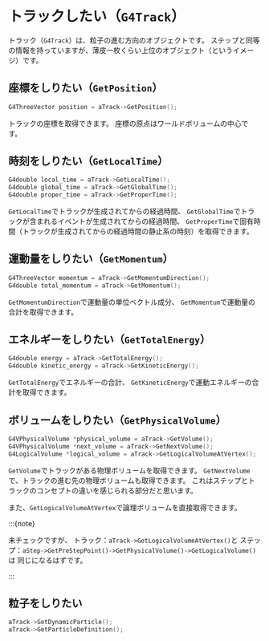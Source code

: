 # トラックしたい（``G4Track``）

トラック（``G4Track``）は、粒子の進む方向のオブジェクトです。
ステップと同等の情報を持っていますが、薄皮一枚くらい上位のオブジェクト（というイメージ）です。

## 座標をしりたい（``GetPosition``）

```cpp
G4ThreeVector position = aTrack->GetPosition();
```

トラックの座標を取得できます。
座標の原点はワールドボリュームの中心です。

## 時刻をしりたい（``GetLocalTime``）

```cpp
G4double local_time = aTrack->GetLocalTime();
G4double global_time = aTrack->GetGlobalTime();
G4double proper_time = aTrack->GetProperTime();
```

``GetLocalTime``でトラックが生成されてからの経過時間、
``GetGlobalTime``でトラックが含まれるイベントが生成されてからの経過時間、
``GetProperTime``で固有時間（トラックが生成されてからの経過時間の静止系の時刻）を取得できます。

## 運動量をしりたい（``GetMomentum``）

```cpp
G4ThreeVector momentum = aTrack->GetMomentumDirection();
G4double total_momentum = aTrack->GetMomentum();
```

``GetMomentumDirection``で運動量の単位ベクトル成分、
``GetMomentum``で運動量の合計を取得できます。

## エネルギーをしりたい（``GetTotalEnergy``）

```cpp
G4double energy = aTrack->GetTotalEnergy();
G4double kinetic_energy = aTrack->GetKineticEnergy();
```

``GetTotalEnergy``でエネルギーの合計、
``GetKineticEnergy``で運動エネルギーの合計を取得できます。

## ボリュームをしりたい（``GetPhysicalVolume``）

```cpp
G4VPhysicalVolume *physical_volume = aTrack->GetVolume();
G4VPhysicalVolume *next_volume = aTrack->GetNextVolume();
G4LogicalVolume *logical_volume = aTrack->GetLogicalVolumeAtVertex();
```

``GetVolume``でトラックがある物理ボリュームを取得できます。
``GetNextVolume``で、トラックの進む先の物理ボリュームも取得できます。
これはステップとトラックのコンセプトの違いを感じられる部分だと思います。

また、``GetLogicalVolumeAtVertex``で論理ボリュームを直接取得できます。

:::{note}

未チェックですが、
トラック：``aTrack->GetLogicalVolumeAtVertex()``と
ステップ：``aStep->GetPreStepPoint()->GetPhysicalVolume()->GetLogicalVolume()``は
同じになるはずです。

:::

## 粒子をしりたい

```cpp
aTrack->GetDynamicParticle();
aTrack->GetParticleDefinition();
```

